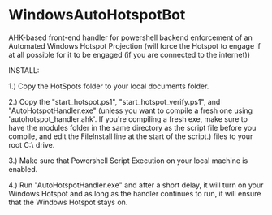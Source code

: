 # WindowsAutoHotspotBot
AHK-based front-end handler for powershell backend enforcement of an Automated Windows Hotspot Projection (will force the Hotspot to engage if at all possible for it to be engaged (if you are connected to the internet))


INSTALL:

1.) Copy the HotSpots folder to your local documents folder.

2.) Copy the "start_hotspot.ps1", "start_hotspot_verify.ps1", and "AutoHotspotHandler.exe" (unless you want to compile a fresh one using 'autohotspot_handler.ahk'. If you're compiling a fresh exe, make sure to have the modules folder in the same directory as the script file before you compile, and edit the FileInstall line at the start of the script.) files to your root C:\ drive.

3.) Make sure that Powershell Script Execution on your local machine is enabled.

4.) Run "AutoHotspotHandler.exe" and after a short delay, it will turn on your Windows Hotspot and as long as the handler continues to run, it will ensure that the Windows Hotspot stays on.

